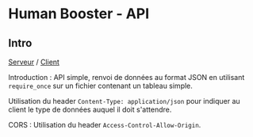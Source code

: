 # Human Booster - API

## Intro

[Serveur](01-api-server/) / [Client](01-api-client/)

Introduction : API simple, renvoi de données au format JSON en utilisant `require_once` sur un fichier contenant un tableau simple.

Utilisation du header `Content-Type: application/json` pour indiquer au client le type de données auquel il doit s'attendre.

CORS : Utilisation du header `Access-Control-Allow-Origin`.
